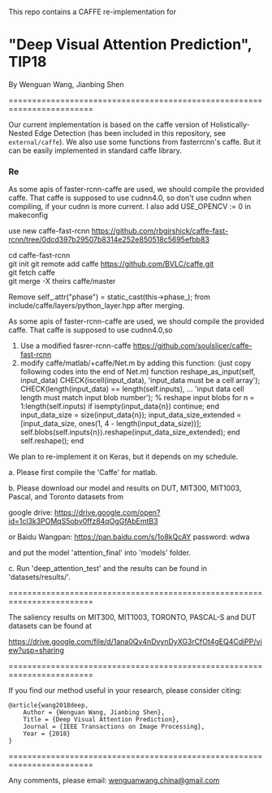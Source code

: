 This repo contains a CAFFE re-implementation for 

# "Deep Visual Attention Prediction", TIP18

By Wenguan Wang, Jianbing Shen

========================================================================

Our current implementation is based on the caffe version of Holistically-Nested Edge Detection (has been included in this repository, see `external/caffe`). We also use some functions from fasterrcnn's caffe.
But it can be easily implemented in standard caffe library. 


### Re 
As some apis of faster-rcnn-caffe are used, we should compile the provided caffe. That caffe is supposed to use cudnn4.0, so don't use cudnn when compiling, if your cudnn is more current. I also add USE_OPENCV := 0 in makeconfig

use new caffe-fast-rcnn  https://github.com/rbgirshick/caffe-fast-rcnn/tree/0dcd397b29507b8314e252e850518c5695efbb83

cd caffe-fast-rcnn  
git init
git remote add caffe https://github.com/BVLC/caffe.git  
git fetch caffe  
git merge -X theirs caffe/master  

Remove self_.attr("phase") = static_cast<int>(this->phase_); from include/caffe/layers/python_layer.hpp after merging.
    
As some apis of faster-rcnn-caffe are used, we should compile the provided caffe. That caffe is supposed to use cudnn4.0,so 
1. Use a modified fasrer-rcnn-caffe 
https://github.com/soulslicer/caffe-fast-rcnn
2. modify caffe/matlab/+caffe/Net.m by adding this function: (just copy following codes into the end of Net.m)
function reshape_as_input(self, input_data)
CHECK(iscell(input_data), 'input_data must be a cell array');
CHECK(length(input_data) == length(self.inputs), ...
'input data cell length must match input blob number');
% reshape input blobs
for n = 1:length(self.inputs)
if isempty(input_data{n})
continue;
end
input_data_size = size(input_data{n});
input_data_size_extended = [input_data_size, ones(1, 4 - length(input_data_size))];
self.blobs(self.inputs{n}).reshape(input_data_size_extended);
end
self.reshape();
end



We plan to re-implement it on Keras, but it depends on my schedule.

a. Please first compile the 'Caffe' for matlab.

b. Please download our model and results on DUT, MIT300, MIT1003, Pascal, and Toronto datasets from 

google drive: https://drive.google.com/open?id=1cl3k3POMqS5obv0ffz84qOgGfAbEmtB3

or Baidu Wangpan: https://pan.baidu.com/s/1o8kQcAY password: wdwa

and put the model 'attention_final' into 'models' folder.

c. Run 'deep_attention_test' and the results can be found in 'datasets/results/'.

========================================================================

The saliency results on MIT300, MIT1003, TORONTO, PASCAL-S and DUT datasets can be found at

https://drive.google.com/file/d/1ana0Qv4nDvynDyXG3rCfOt4gEQ4CdiPP/view?usp=sharing

========================================================================

If you find our method useful in your research, please consider citing:

    @article{wang2018deep,
        Author = {Wenguan Wang, Jianbing Shen},
        Title = {Deep Visual Attention Prediction},
        Journal = {IEEE Transactions on Image Processing},
        Year = {2018}
    }

========================================================================

Any comments, please email: wenguanwang.china@gmail.com
